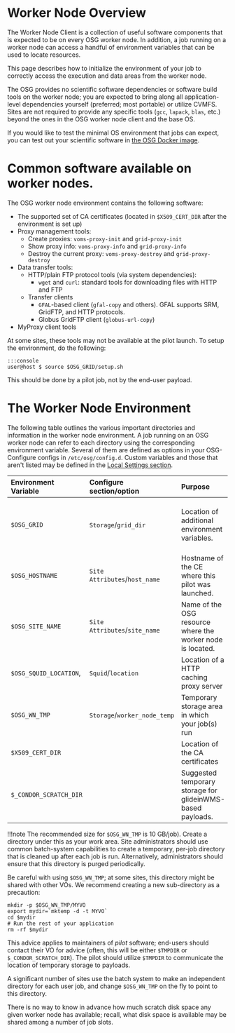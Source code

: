 
Worker Node Overview
====================

The Worker Node Client is a collection of useful software components that is expected to be on every OSG worker node. In addition, a job running on a worker node can access a handful of environment variables that can be used to locate resources.

This page describes how to initialize the environment of your job to correctly access the execution and data areas from the worker node.

The OSG provides no scientific software dependencies or software build tools on the worker node; you are expected to bring along all application-level dependencies yourself (preferred; most portable) or utilize CVMFS. Sites are not required to provide any specific tools (`gcc`, `lapack`, `blas`, etc.) beyond the ones in the OSG worker node client and the base OS.

If you would like to test the minimal OS environment that jobs can expect, you can test out your scientific software in [the OSG Docker image](https://hub.docker.com/r/opensciencegrid/osg-wn/).

Common software available on worker nodes.
==========================================

The OSG worker node environment contains the following software:

-   The supported set of CA certificates (located in `$X509_CERT_DIR` after the environment is set up)
-   Proxy management tools:
    -   Create proxies: `voms-proxy-init` and `grid-proxy-init`
    -   Show proxy info: `voms-proxy-info` and `grid-proxy-info`
    -   Destroy the current proxy: `voms-proxy-destroy` and `grid-proxy-destroy`
-   Data transfer tools:
    -   HTTP/plain FTP protocol tools (via system dependencies):
        -   `wget` and `curl`: standard tools for downloading files with HTTP and FTP
    -   Transfer clients
        -   `GFAL`-based client (`gfal-copy` and others).  GFAL supports SRM, GridFTP, and HTTP protocols.
        -   Globus GridFTP client (`globus-url-copy`)
-   MyProxy client tools

At some sites, these tools may not be available at the pilot launch.  To setup the environment, do the following:

    :::console
    user@host $ source $OSG_GRID/setup.sh

This should be done by a pilot job, not by the end-user payload.

The Worker Node Environment
===========================

The following table outlines the various important directories and information in the worker node environment.
A job running on an OSG worker node can refer to each directory using the corresponding environment variable.
Several of them are defined as options in your OSG-Configure configs in `/etc/osg/config.d`.
Custom variables and those that aren't listed may be defined in the [Local Settings section](/other/configuration-with-osg-configure/#local-settings).

| Environment Variable   | Configure section/option      | Purpose                                                    | Notes                                                                                                                         |
|:-----------------------|:------------------------------|:-----------------------------------------------------------|:------------------------------------------------------------------------------------------------------------------------------|
| `$OSG_GRID`            | `Storage`/`grid_dir`          | Location of additional environment variables.              | Pilots should source `$OSG_GRID/setup.sh` in order to guarantee the environment contains the worker node binaries in `$PATH`. |
| `$OSG_HOSTNAME`        | `Site Attributes`/`host_name` | Hostname of the CE where this pilot was launched.          |                                                                                                                               |
| `$OSG_SITE_NAME`       | `Site Attributes`/`site_name` | Name of the OSG resource where the worker node is located. |                                                                                                                               |
| `$OSG_SQUID_LOCATION`, | `Squid`/`location`            | Location of a HTTP caching proxy server                    | Utilize this service for downloading files via HTTP for cache-friendly workflows.                                             |
| `$OSG_WN_TMP`          | `Storage`/`worker_node_temp`  | Temporary storage area in which your job(s) run            | Local to each worker node. See note below.                                                                                    |
| `$X509_CERT_DIR`       |                               | Location of the CA certificates                            | If not defined, defaults to `/etc/grid-security/certificates`.                                                                |
| `$_CONDOR_SCRATCH_DIR` |                               | Suggested temporary storage for glideinWMS-based payloads. | Users should prefer this environment variable over `$OSG_WN_TMP` if running inside glideinWMS.                                |

!!!note
    The recommended size for `$OSG_WN_TMP` is 10 GB/job). Create a directory under this as your work area.
    Site administrators should use common batch-system capabilities to create a temporary, per-job directory that is cleaned up after each job is run.
    Alternatively, administrators should ensure that this directory is purged periodically.

Be careful with using `$OSG_WN_TMP`; at some sites, this directory might be shared with other VOs. We recommend creating a new sub-directory as a precaution:

```shell
mkdir -p $OSG_WN_TMP/MYVO
export mydir=`mktemp -d -t MYVO`
cd $mydir
# Run the rest of your application
rm -rf $mydir
```

This advice applies to maintainers of *pilot* software; end-users should contact their VO for advice (often, this will be either `$TMPDIR` or `$_CONDOR_SCRATCH_DIR`).
The pilot should utilize `$TMPDIR` to communicate the location of temporary storage to payloads.

A significant number of sites use the batch system to make an independent directory for each user job, and change `$OSG_WN_TMP` on the fly to point to this directory.

There is no way to know in advance how much scratch disk space any given worker node has available; recall, what disk space is available may be shared among a number of job slots.
